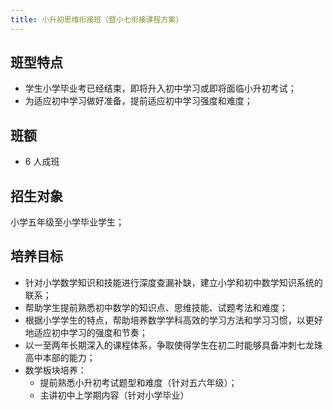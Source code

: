 ```yaml
---
title: 小升初思维衔接班（暨小七衔接课程方案）
---
```


## 班型特点

- 学生小学毕业考已经结束，即将升入初中学习或即将面临小升初考试；
- 为适应初中学习做好准备，提前适应初中学习强度和难度；

## 班额
- 6 人成班

## 招生对象

小学五年级至小学毕业学生；

## 培养目标

- 针对小学数学知识和技能进行深度查漏补缺，建立小学和初中数学知识系统的联系；
- 帮助学生提前熟悉初中数学的知识点、思维技能、试题考法和难度；
- 根据小学学生的特点，帮助培养数学学科高效的学习方法和学习习惯，以更好地适应初中学习的强度和节奏；
- 以一至两年长期深入的课程体系，争取使得学生在初二时能够具备冲刺七龙珠高中本部的能力；
- 数学板块培养：
	- 提前熟悉小升初考试题型和难度（针对五六年级）；
	- 主讲初中上学期内容（针对小学毕业）
